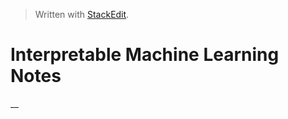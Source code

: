 > Written with [StackEdit](https://stackedit.io/).

# Interpretable Machine Learning Notes

__
<!--stackedit_data:
eyJoaXN0b3J5IjpbLTE0NjU4NjQxMjRdfQ==
-->